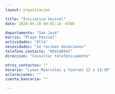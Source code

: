 ```yaml
---
layout: organizacion

title: "Iniciativa Vecinal"
date: 2020-04-20 00:01:14 -0300

departamento: "San José"
barrio: "Playa Pascual"
actividades: "Olla"
necesidades: "Se reciben donaciones"
telefono_contacto: "099146941"
direccion: "Consultar telefónicamente"

otros_contactos: ""
horario: "Lunes Miércoles y Viernes 12 a 13:30"
aclaraciones: ""
cuenta_bancaria: ""

---
```

